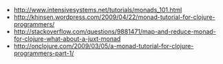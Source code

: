 - http://www.intensivesystems.net/tutorials/monads_101.html
- http://khinsen.wordpress.com/2009/04/22/monad-tutorial-for-clojure-programmers/
- http://stackoverflow.com/questions/9881471/map-and-reduce-monad-for-clojure-what-about-a-juxt-monad
- http://onclojure.com/2009/03/05/a-monad-tutorial-for-clojure-programmers-part-1/